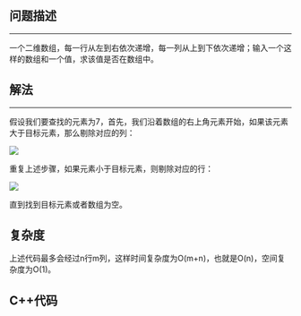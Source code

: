 ## 问题描述

---

一个二维数组，每一行从左到右依次递增，每一列从上到下依次递增；输入一个这样的数组和一个值，求该值是否在数组中。

## 解法

---

假设我们要查找的元素为7，首先，我们沿着数组的右上角元素开始，如果该元素大于目标元素，那么剔除对应的列：

![](https://yooongchun-blog.oss-cn-hangzhou.aliyuncs.com/%E5%89%91%E6%8C%87offer%E7%AC%94%E8%AE%B0/%E4%BA%8C%E7%BB%B4%E6%95%B0%E7%BB%84.png)

重复上述步骤，如果元素小于目标元素，则剔除对应的行：

![](https://yooongchun-blog.oss-cn-hangzhou.aliyuncs.com/%E5%89%91%E6%8C%87offer%E7%AC%94%E8%AE%B0/%E4%BA%8C%E7%BB%B4%E6%95%B0%E7%BB%842.png)

直到找到目标元素或者数组为空。

## 复杂度

上述代码最多会经过n行m列，这样时间复杂度为O(m+n)，也就是O(n)，空间复杂度为O(1)。

## C++代码

```c++

```

